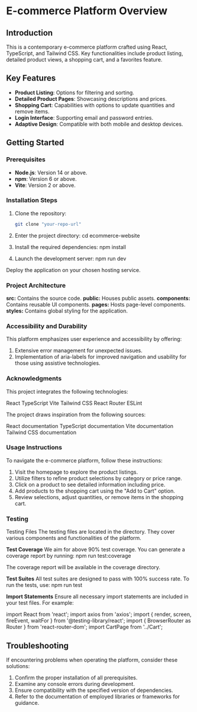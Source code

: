 # E-commerce Platform Overview

## Introduction
This is a contemporary e-commerce platform crafted using React, TypeScript, and Tailwind CSS. Key functionalities include product listing, detailed product views, a shopping cart, and a favorites feature.

## Key Features
- **Product Listing**: Options for filtering and sorting.
- **Detailed Product Pages**: Showcasing descriptions and prices.
- **Shopping Cart**: Capabilities with options to update quantities and remove items.
- **Login Interface**: Supporting email and password entries.
- **Adaptive Design**: Compatible with both mobile and desktop devices.

## Getting Started

### Prerequisites
- **Node.js**: Version 14 or above.
- **npm**: Version 6 or above.
- **Vite**: Version 2 or above.

### Installation Steps
1. Clone the repository:
   ```bash
   git clone "your-repo-url"
   
2. Enter the project directory:
    cd ecommerce-website

3. Install the required dependencies:
    npm install

4. Launch the development server:
    npm run dev

Deploy the application on your chosen hosting service.

### Project Architecture
**src:** Contains the source code.
**public:** Houses public assets.
**components:** Contains reusable UI components.
**pages:** Hosts page-level components.
**styles:** Contains global styling for the application.

### Accessibility and Durability
This platform emphasizes user experience and accessibility by offering:

1. Extensive error management for unexpected issues.
2. Implementation of aria-labels for improved navigation and usability for those using assistive technologies.

### Acknowledgments
This project integrates the following technologies:

React
TypeScript
Vite
Tailwind CSS
React Router
ESLint

The project draws inspiration from the following sources:

React documentation
TypeScript documentation
Vite documentation
Tailwind CSS documentation

### Usage Instructions
To navigate the e-commerce platform, follow these instructions:

1. Visit the homepage to explore the product listings.
2. Utilize filters to refine product selections by category or price range.
3. Click on a product to see detailed information including price.
4. Add products to the shopping cart using the "Add to Cart" option.
5. Review selections, adjust quantities, or remove items in the shopping cart.

### Testing
Testing Files
The testing files are located in the directory. They cover various components and functionalities of the platform.

**Test Coverage**
We aim for above 90% test coverage. You can generate a coverage report by running:
npm run test:coverage

The coverage report will be available in the coverage directory.

**Test Suites**
All test suites are designed to pass with 100% success rate. To run the tests, use:
npm run test

**Import Statements**
Ensure all necessary import statements are included in your test files. For example:

import React from 'react';
import axios from 'axios';
import { render, screen, fireEvent, waitFor } from '@testing-library/react';
import { BrowserRouter as Router } from 'react-router-dom';
import CartPage from '../Cart';

## Troubleshooting
If encountering problems when operating the platform, consider these solutions:

1. Confirm the proper installation of all prerequisites.
2. Examine any console errors during development.
3. Ensure compatibility with the specified version of dependencies.
4. Refer to the documentation of employed libraries or frameworks for guidance.
